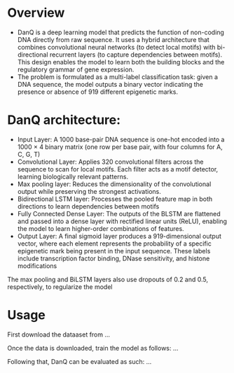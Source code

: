 # Overview 
- DanQ is a deep learning model that predicts the function of non-coding DNA directly from raw sequence. It uses a hybrid architecture that combines convolutional neural networks (to detect local motifs) with bi-directional recurrent layers (to capture dependencies between motifs). This design enables the model to learn both the building blocks and the regulatory grammar of gene expression.
- The problem is formulated as a multi-label classification task: given a DNA sequence, the model outputs a binary vector indicating the presence or absence of 919 different epigenetic marks.

# DanQ architecture:
- Input Layer: A 1000 base-pair DNA sequence is one-hot encoded into a 1000 × 4 binary matrix (one row per base pair, with four columns for A, C, G, T)
- Convolutional Layer: Applies 320 convolutional filters across the sequence to scan for local motifs. Each filter acts as a motif detector, learning biologically relevant patterns.
- Max pooling layer: Reduces the dimensionality of the convolutional output while preserving the strongest activations.
- Bidirectional LSTM layer: Processes the pooled feature map in both directions to learn dependencies between motifs
- Fully Connected Dense Layer: The outputs of the BLSTM are flattened and passed into a dense layer with rectified linear units (ReLU), enabling the model to learn higher-order combinations of features.
- Output Layer: A final sigmoid layer produces a 919-dimensional output vector, where each element represents the probability of a specific epigenetic mark being present in the input sequence. These labels include transcription factor binding, DNase sensitivity, and histone modifications
		
The max pooling and BiLSTM layers also use dropouts of 0.2 and 0.5,
respectively, to regularize the model

# Usage 
First download the dataaset from ...

Once the data is downloaded, train the model as follows:
...

Following that, DanQ can be evaluated as such:
... 